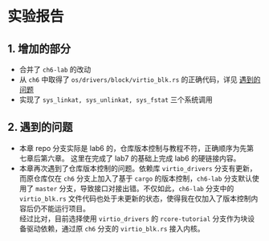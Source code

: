 # 实验报告
## 1. 增加的部分
- 合并了 `ch6-lab` 的改动
- 从 `ch6` 中取得了 `os/drivers/block/virtio_blk.rs` 的正确代码，详见 [遇到的问题](#2-遇到的问题)
- 实现了 `sys_linkat, sys_unlinkat, sys_fstat` 三个系统调用

## 2. 遇到的问题
- 本章 repo 分支实际是 lab6 的，仓库版本控制与教程不符，正确顺序为先第七章后第六章。
这里在完成了 lab7 的基础上完成 lab6 的硬链接内容。
- 本章再次遇到了仓库版本控制的问题。依赖库 `virtio_drivers` 分支有更新，而原仓库仅在 `ch6` 分支上加入了基于 `cargo` 的版本控制，`ch6-lab` 分支默认使用了 `master` 分支，导致接口对接出错。不仅如此，`ch6-lab` 分支中的 `virtio_blk.rs` 文件代码也处于未更新的状态，使得我在仅加入了版本控制内容后仍不能运行项目。  
经过比对，目前选择使用 `virtio_drivers` 的 `rcore-tutorial` 分支作为块设备驱动依赖，通过原 `ch6` 分支的 `virtio_blk.rs` 接入内核。